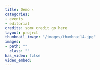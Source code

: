 ```yaml
---
title: Demo 4
categories:
- events
- editorial
credits: some credit go here
layout: project
thumbnail_image: "/images/thumbnail4.jpg"
images:
- path: ""
  class: ""
has_video: false
video_embed:
---
```

